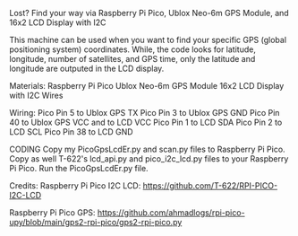Lost? Find your way via Raspberry Pi Pico, Ublox Neo-6m GPS Module, and 16x2 LCD Display with I2C

This machine can be used when you want to find your specific GPS (global positioning system) coordinates. While, the code looks for latitude, longitude, number of satellites, and GPS time, only the latitude and longitude are outputed in the LCD display.

Materials:
Raspberry Pi Pico
Ublox Neo-6m GPS Module
16x2 LCD Display with I2C
Wires

Wiring:
Pico Pin 5 to Ublox GPS TX
Pico Pin 3 to  Ublox GPS GND
Pico Pin 40 to Ublox GPS VCC and to LCD VCC 
Pico Pin 1 to LCD SDA
Pico Pin 2 to LCD SCL
Pico Pin 38 to LCD GND

CODING
Copy my PicoGpsLcdEr.py and scan.py files to Raspberry Pi Pico. Copy as well T-622's lcd_api.py and pico_i2c_lcd.py files to your Raspberry Pi Pico. Run the PicoGpsLcdEr.py file.

Credits:
Raspberry Pi Pico I2C LCD: https://github.com/T-622/RPI-PICO-I2C-LCD

Raspberry Pi Pico GPS: https://github.com/ahmadlogs/rpi-pico-upy/blob/main/gps2-rpi-pico/gps2-rpi-pico.py

